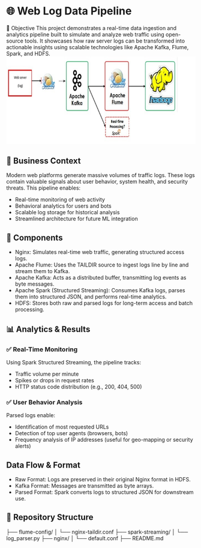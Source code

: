 # 🌐 Web Log Data Pipeline
📌 Objective
This project demonstrates a real-time data ingestion and analytics pipeline built to simulate and analyze web traffic using open-source tools. It showcases how raw server logs can be transformed into actionable insights using scalable technologies like Apache Kafka, Flume, Spark, and HDFS.
![Example Image](Pipline-design/Pipline.jpeg)

## 🏢 Business Context
Modern web platforms generate massive volumes of traffic logs. These logs contain valuable signals about user behavior, system health, and security threats. This pipeline enables:
- Real-time monitoring of web activity
- Behavioral analytics for users and bots
- Scalable log storage for historical analysis
- Streamlined architecture for future ML integration
## 🔹 Components
- Nginx: Simulates real-time web traffic, generating structured access logs.
- Apache Flume: Uses the TAILDIR source to ingest logs line by line and stream them to Kafka.
- Apache Kafka: Acts as a distributed buffer, transmitting log events as byte messages.
- Apache Spark (Structured Streaming): Consumes Kafka logs, parses them into structured JSON, and performs real-time analytics.
- HDFS: Stores both raw and parsed logs for long-term access and batch processing.

## 📊 Analytics & Results
### ✅ Real-Time Monitoring
Using Spark Structured Streaming, the pipeline tracks:
- Traffic volume per minute
- Spikes or drops in request rates
- HTTP status code distribution (e.g., 200, 404, 500)
### ✅ User Behavior Analysis
Parsed logs enable:
- Identification of most requested URLs
- Detection of top user agents (browsers, bots)
- Frequency analysis of IP addresses (useful for geo-mapping or security alerts)
## Data Flow & Format
- Raw Format: Logs are preserved in their original Nginx format in HDFS.
- Kafka Format: Messages are transmitted as byte arrays.
- Parsed Format: Spark converts logs to structured JSON for downstream use.
## 📁 Repository Structure
  ├── flume-config/
│   └── nginx-taildir.conf
├── spark-streaming/
│   └── log_parser.py
├── nginx/
│   └── default.conf
├── README.md







